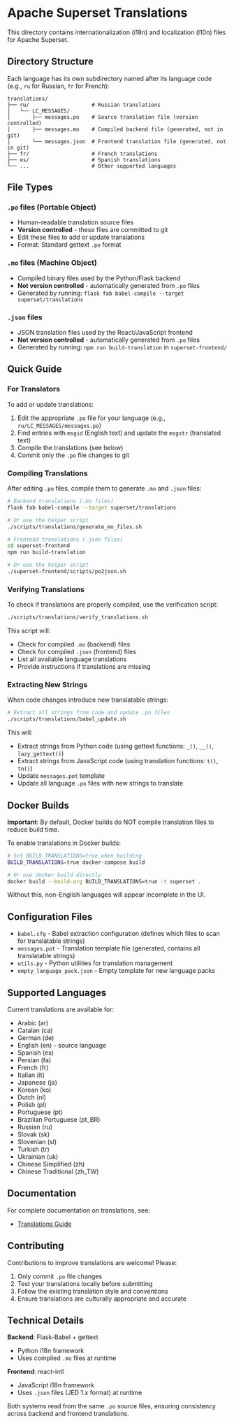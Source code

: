 # Apache Superset Translations

This directory contains internationalization (i18n) and localization (l10n) files for Apache Superset.

## Directory Structure

Each language has its own subdirectory named after its language code (e.g., `ru` for Russian, `fr` for French):

```
translations/
├── ru/                    # Russian translations
│   └── LC_MESSAGES/
│       ├── messages.po    # Source translation file (version controlled)
│       ├── messages.mo    # Compiled backend file (generated, not in git)
│       └── messages.json  # Frontend translation file (generated, not in git)
├── fr/                    # French translations
├── es/                    # Spanish translations
└── ...                    # Other supported languages
```

## File Types

### `.po` files (Portable Object)
- Human-readable translation source files
- **Version controlled** - these files are committed to git
- Edit these files to add or update translations
- Format: Standard gettext `.po` format

### `.mo` files (Machine Object)
- Compiled binary files used by the Python/Flask backend
- **Not version controlled** - automatically generated from `.po` files
- Generated by running: `flask fab babel-compile --target superset/translations`

### `.json` files
- JSON translation files used by the React/JavaScript frontend
- **Not version controlled** - automatically generated from `.po` files
- Generated by running: `npm run build-translation` in `superset-frontend/`

## Quick Guide

### For Translators

To add or update translations:

1. Edit the appropriate `.po` file for your language (e.g., `ru/LC_MESSAGES/messages.po`)
2. Find entries with `msgid` (English text) and update the `msgstr` (translated text)
3. Compile the translations (see below)
4. Commit only the `.po` file changes to git

### Compiling Translations

After editing `.po` files, compile them to generate `.mo` and `.json` files:

```bash
# Backend translations (.mo files)
flask fab babel-compile --target superset/translations

# Or use the helper script
./scripts/translations/generate_mo_files.sh

# Frontend translations (.json files)
cd superset-frontend
npm run build-translation

# Or use the helper script
./superset-frontend/scripts/po2json.sh
```

### Verifying Translations

To check if translations are properly compiled, use the verification script:

```bash
./scripts/translations/verify_translations.sh
```

This script will:
- Check for compiled `.mo` (backend) files
- Check for compiled `.json` (frontend) files
- List all available language translations
- Provide instructions if translations are missing

### Extracting New Strings

When code changes introduce new translatable strings:

```bash
# Extract all strings from code and update .po files
./scripts/translations/babel_update.sh
```

This will:
- Extract strings from Python code (using gettext functions: `_()`, `__()`, `lazy_gettext()`)
- Extract strings from JavaScript code (using translation functions: `t()`, `tn()`)
- Update `messages.pot` template
- Update all language `.po` files with new strings to translate

## Docker Builds

**Important**: By default, Docker builds do NOT compile translation files to reduce build time.

To enable translations in Docker builds:

```bash
# Set BUILD_TRANSLATIONS=true when building
BUILD_TRANSLATIONS=true docker-compose build

# Or use docker build directly
docker build --build-arg BUILD_TRANSLATIONS=true -t superset .
```

Without this, non-English languages will appear incomplete in the UI.

## Configuration Files

- `babel.cfg` - Babel extraction configuration (defines which files to scan for translatable strings)
- `messages.pot` - Translation template file (generated, contains all translatable strings)
- `utils.py` - Python utilities for translation management
- `empty_language_pack.json` - Empty template for new language packs

## Supported Languages

Current translations are available for:
- Arabic (ar)
- Catalan (ca)
- German (de)
- English (en) - source language
- Spanish (es)
- Persian (fa)
- French (fr)
- Italian (it)
- Japanese (ja)
- Korean (ko)
- Dutch (nl)
- Polish (pl)
- Portuguese (pt)
- Brazilian Portuguese (pt_BR)
- Russian (ru)
- Slovak (sk)
- Slovenian (sl)
- Turkish (tr)
- Ukrainian (uk)
- Chinese Simplified (zh)
- Chinese Traditional (zh_TW)

## Documentation

For complete documentation on translations, see:
- [Translations Guide](../../docs/docs/contributing/translations.mdx)

## Contributing

Contributions to improve translations are welcome! Please:

1. Only commit `.po` file changes
2. Test your translations locally before submitting
3. Follow the existing translation style and conventions
4. Ensure translations are culturally appropriate and accurate

## Technical Details

**Backend**: Flask-Babel + gettext
- Python i18n framework
- Uses compiled `.mo` files at runtime

**Frontend**: react-intl
- JavaScript i18n framework
- Uses `.json` files (JED 1.x format) at runtime

Both systems read from the same `.po` source files, ensuring consistency across backend and frontend translations.
